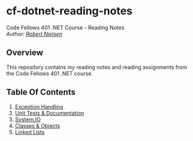 # cf-dotnet-reading-notes
Code Fellows 401 .NET Course - Reading Notes  
_Author: [Robert Nielsen](https://github.com/robertjnielsen)_

## Overview
This repository contains my reading notes and reading assignments from the Code Fellows 401 .NET course.

## Table Of Contents
1. [Exception Handling](exception-handling.md)
2. [Unit Tests & Documentation](unit-tests-and-documentation.md)
3. [System.IO](system-io.md)
4. [Classes & Objects](classes-and-objects.md)
5. [Linked Lists](linked-lists.md)

